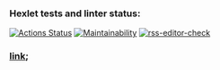 ### Hexlet tests and linter status:

[![Actions Status](https://github.com/JS-NinjaNN/frontend-project-11/workflows/hexlet-check/badge.svg)](https://github.com/JS-NinjaNN/frontend-project-11/actions)
[![Maintainability](https://api.codeclimate.com/v1/badges/f7cfa69e998fa4d6bfb2/maintainability)](https://codeclimate.com/github/JS-NinjaNN/frontend-project-11/maintainability)
[![rss-editor-check](https://github.com/JS-NinjaNN/frontend-project-11/actions/workflows/rsseditor-check.yml/badge.svg)](https://github.com/JS-NinjaNN/frontend-project-11/actions/workflows/rsseditor-check.yml)

### [link](https://rss-reader-liard.vercel.app/);
